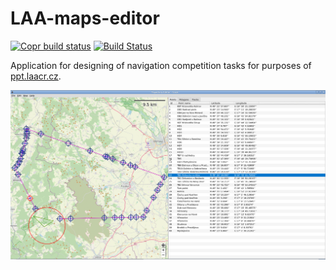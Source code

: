 # LAA-maps-editor


[![Copr build status](https://copr.fedorainfracloud.org/coprs/jmlich/laa/package/editor/status_image/last_build.png)](https://copr.fedorainfracloud.org/coprs/jmlich/laa/package/editor/)
[![Build Status](https://travis-ci.org/DCGM/LAA-maps-editor.svg?branch=master)](https://travis-ci.org/DCGM/LAA-maps-editor)

Application for designing of navigation competition tasks for purposes of [ppt.laacr.cz](ppt.laacr.cz).

![](docs/screenshot.jpg)